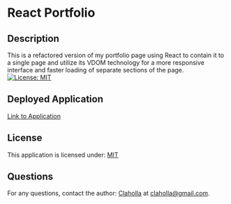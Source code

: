 
  # React Portfolio
  
  ## Description

  This is a refactored version of my portfolio page using React to contain it to a single page and utilize its VDOM technology for a more responsive interface and faster loading of separate sections of the page.
  [![License: MIT](https://img.shields.io/badge/License-MIT-yellow.svg)](https://opensource.org/licenses/MIT)

  ## Deployed Application

  [Link to Application](https://claholla.github.io/react-portfolio/)

  ## License

  This application is licensed under: [MIT](https://opensource.org/licenses/MIT)

  ## Questions

  For any questions, contact the author: [Claholla](https://www.github.com/Claholla) at claholla@gmail.com.

  
